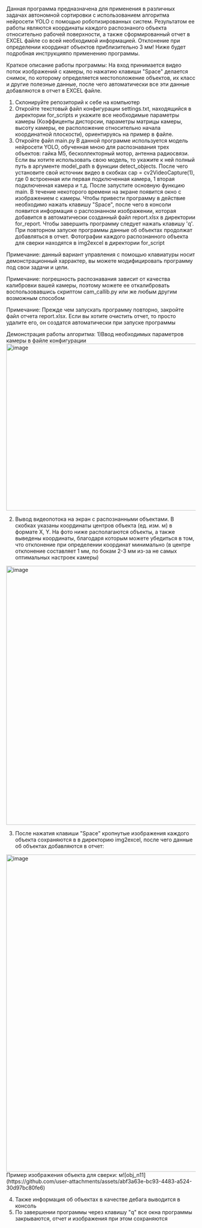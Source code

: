 Данная программа предназначена для применения в различных задачах автономной сортировки с использованием алгоритма нейросети YOLO с помощью роботизированных систем. Результатом ее работы являются координаты каждого 
распознаного объекта относительно рабочей поверхности, а также сформированный отчет в EXCEL файле со всей необходимой информацией. Отклонение при определении координат объектов приблизительно 3 мм! 
Ниже будет подробная инструкцияпо применению программы. 

Краткое описание работы программы: На вход принимается видео поток изображений с камеры, по нажатию клавиши "Space" делается снимок, по которому определяется местоположение объектов,
их класс и другие полезные данные, после чего автоматически все эти данные добавляются в отчет в EXCEL файле.

1) Склонируйте репозиторий к себе на компьютер
2) Откройте текстовый файл конфигурации settings.txt, находящийся в директории for_scripts и укажите все необходимые параметры камеры (Коэффиценты дисторсии, параметры матрицы камеры, высоту камеры,
ее расположение относительно начала координатной плоскости), ориентируясь на пример в файле.
3) Откройте файл main.py
В данной программе используется модель нейросети YOLO, обученная мною для распознавания трех объектов: гайка M5, бесколлекторный мотор, антенна радиосвязи. Если вы хотите использовать
свою модель, то укажите к ней полный путь в аргументе model_path в функции detect_objects. После чего установите свой источник видео в скобках cap = cv2VideoCapture(1), где 0 встроенная или первая подключенная камера, 1 вторая
подключенная камера и т.д. После запустите основную функцию main. В течение некоторого времени на экране появится окно с изображением с камеры. Чтобы привести программу в действие необходимо нажать клавишу "Space", после чего в 
консоли появится информация о распознанном изображении, которая добавится в автоматически созданный файл report.xlsx в директории for_report. Чтобы завершить программу следует нажать клавишу 'q'. При повторном запуске программы данные об
объектах продолжат добавляться в отчет. Фотографии каждого распознанного объекта для сверки находятся в img2excel в директории for_script

Примечание: данный вариант управления с помощью клавиатуры носит демонстрационный харрактер, вы можете модифицировать программу под свои задачи и цели.

Примечание: погрешность распознавания зависит от качества калибровки вашей камеры, поэтому можете ее откалибровать воспользовавшись скриптом cam_callib.py или же любым другим возможным способом

Примечание: Прежде чем запускать программу повторно, закройте файл отчета report.xlsx. Если вы хотите очистить отчет, то просто удалите его, он создатся автоматически при запуске программы

Демонстрация работы алгоритма:
1)Ввод необходимых параметров камеры в файле конфигурации
<img width="1763" height="444" alt="image" src="https://github.com/user-attachments/assets/b4b049be-e65f-46ef-8469-5b5061912772" />

2) Вывод видеопотока на экран с распознанными объектами. В скобках указаны координаты центров объекта (ед. изм. м) в формате X, Y. На фото ниже располагаются объекты, а также выведены координаты, благодаря которым можете убедиться в том,
что отклонение при определении координат минимально (в центре отклонение составляет 1 мм, по бокам 2-3 мм из-за не самых оптимальных настроек камеры)
<img width="939" height="689" alt="image" src="https://github.com/user-attachments/assets/aaae58fa-7952-4f02-b715-c012e34cdecf" />

3) После нажатия клавиши "Space" кропнутые изображения каждого объекта сохраняются в в директорию img2excel, после чего данные об объектах добавляются в отчет:
<img width="2443" height="844" alt="image" src="https://github.com/user-attachments/assets/e58b8e45-71c7-4517-8d4d-7800d56178b9" />
Пример изображения объекта для сверки:
м![obj_n11](https://github.com/user-attachments/assets/abf3a63e-bc93-4483-a524-30d97bc80fe6)

4) Также информация об объектах в качестве дебага выводится в консоль
5) По завершении программы через клавишу "q" все окна программы закрываются, отчет и изображения при этом сохраняются



   
